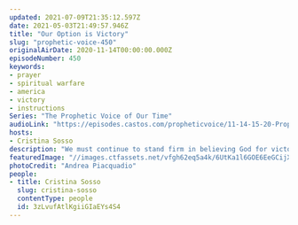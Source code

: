 ```yaml
---
updated: 2021-07-09T21:35:12.597Z
date: 2021-05-03T21:49:57.946Z
title: "Our Option is Victory"
slug: "prophetic-voice-450"
originalAirDate: 2020-11-14T00:00:00.000Z
episodeNumber: 450
keywords:
- prayer
- spiritual warfare
- america
- victory
- instructions
Series: "The Prophetic Voice of Our Time"
audioLink: "https://episodes.castos.com/propheticvoice/11-14-15-20-Prophetic-Voice-of-our-Time-[mixdown]-01.mp3"
hosts:
- Cristina Sosso
description: "We must continue to stand firm in believing God for victory in our lives and this country. Pray and thank God for righteous laws and government, and do everything you can now. We cannot roll over and accept defeat, victory must be our only option!"
featuredImage: "//images.ctfassets.net/vfgh62eq5a4k/6UtKa1l6GOE6EeGCijXo61/36968212d58a1e6a6b85445848fb320e/pexels-andrea-piacquadio-3756168__1_.jpg"
photoCredit: "Andrea Piacquadio"
people:
- title: Cristina Sosso
  slug: cristina-sosso
  contentType: people
  id: 3zLvufAtlKgiiGIaEYs4S4
---
```

